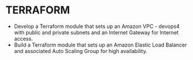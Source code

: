 # TERRAFORM

- Develop a Terraform module that sets up an Amazon VPC - devops4 with public and private subnets and an Internet Gateway for Internet access.
- Build a Terraform module that sets up an Amazon Elastic Load Balancer and associated Auto Scaling Group for high availability.

